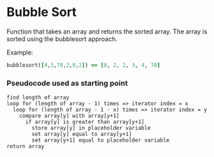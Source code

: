 Bubble Sort
===========

Function that takes an array and returns the sorted array. The array is sorted using the bubblesort approach.

Example:
```ruby
bubblesort([4,3,78,2,0,2]) => [0, 2, 2, 3, 4, 78]
```

### Pseudocode used as starting point
```
find length of array
loop for (length of array - 1) times => iterator index = x
  loop for (length of array - 1 - x) times => iterator index = y
    compare array[y] with array[y+1]
      if array[y] is greater than array[y+1]
        store array[y] in placeholder variable
        set array[y] equal to array[y+1]
        set array[y+1] equal to placeholder variable
return array
```
